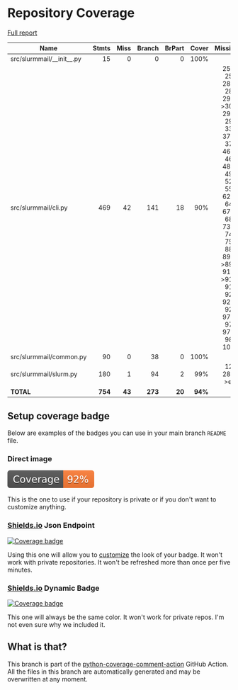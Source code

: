 # Repository Coverage

[Full report](https://htmlpreview.github.io/?https://github.com/neilmunday/slurm-mail/blob/python-coverage-comment-action-data/htmlcov/index.html)

| Name                          |    Stmts |     Miss |   Branch |   BrPart |   Cover |   Missing |
|------------------------------ | -------: | -------: | -------: | -------: | ------: | --------: |
| src/slurmmail/\_\_init\_\_.py |       15 |        0 |        0 |        0 |    100% |           |
| src/slurmmail/cli.py          |      469 |       42 |      141 |       18 |     90% |255-256, 281-282, 292->301, 295-296, 334, 371-378, 461-464, 487-497, 526, 558, 628-640, 673-683, 735-746, 755, 885, 894->897, 911->916, 914, 920, 923-924, 974-975, 979-981, 1025 |
| src/slurmmail/common.py       |       90 |        0 |       38 |        0 |    100% |           |
| src/slurmmail/slurm.py        |      180 |        1 |       94 |        2 |     99% |122, 286->exit |
|                     **TOTAL** |  **754** |   **43** |  **273** |   **20** | **94%** |           |


## Setup coverage badge

Below are examples of the badges you can use in your main branch `README` file.

### Direct image

[![Coverage badge](https://raw.githubusercontent.com/neilmunday/slurm-mail/python-coverage-comment-action-data/badge.svg)](https://htmlpreview.github.io/?https://github.com/neilmunday/slurm-mail/blob/python-coverage-comment-action-data/htmlcov/index.html)

This is the one to use if your repository is private or if you don't want to customize anything.

### [Shields.io](https://shields.io) Json Endpoint

[![Coverage badge](https://img.shields.io/endpoint?url=https://raw.githubusercontent.com/neilmunday/slurm-mail/python-coverage-comment-action-data/endpoint.json)](https://htmlpreview.github.io/?https://github.com/neilmunday/slurm-mail/blob/python-coverage-comment-action-data/htmlcov/index.html)

Using this one will allow you to [customize](https://shields.io/endpoint) the look of your badge.
It won't work with private repositories. It won't be refreshed more than once per five minutes.

### [Shields.io](https://shields.io) Dynamic Badge

[![Coverage badge](https://img.shields.io/badge/dynamic/json?color=brightgreen&label=coverage&query=%24.message&url=https%3A%2F%2Fraw.githubusercontent.com%2Fneilmunday%2Fslurm-mail%2Fpython-coverage-comment-action-data%2Fendpoint.json)](https://htmlpreview.github.io/?https://github.com/neilmunday/slurm-mail/blob/python-coverage-comment-action-data/htmlcov/index.html)

This one will always be the same color. It won't work for private repos. I'm not even sure why we included it.

## What is that?

This branch is part of the
[python-coverage-comment-action](https://github.com/marketplace/actions/python-coverage-comment)
GitHub Action. All the files in this branch are automatically generated and may be
overwritten at any moment.